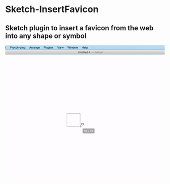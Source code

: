 # Sketch-InsertFavicon
## Sketch plugin to insert a favicon from the web into any shape or symbol
![Insert a favicon from the web](preview.gif)

